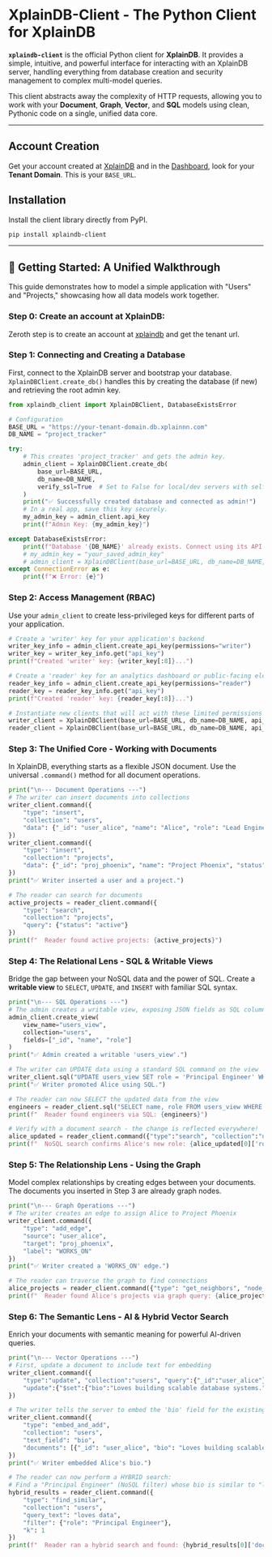 

# XplainDB-Client - The Python Client for XplainDB

[](https://pypi.python.org/pypi/xplaindb-client)
[](https://www.python.org/downloads/)
[](https://www.gnu.org/licenses/lgpl-3.0)

**`xplaindb-client`** is the official Python client for **XplainDB**. It provides a simple, intuitive, and powerful interface for interacting with an XplainDB server, handling everything from database creation and security management to complex multi-model queries.

This client abstracts away the complexity of HTTP requests, allowing you to work with your **Document**, **Graph**, **Vector**, and **SQL** models using clean, Pythonic code on a single, unified data core.

-----

## Account Creation

Get your account created at [XplainDB](https://xplaindb.xplainnn.com/signup/) and in the [Dashboard](https://xplaindb.xplainnn.com/dashboard/), look for your **Tenant Domain**. This is your `BASE_URL`.

## Installation

Install the client library directly from PyPI.

```bash
pip install xplaindb-client
```

-----

## 📖 Getting Started: A Unified Walkthrough

This guide demonstrates how to model a simple application with "Users" and "Projects," showcasing how all data models work together.
### Step 0: Create an account at XplainDB:
Zeroth step is to create an account at [xplaindb](https://xplaindb.xplainnn.com/) and get the tenant url.

### Step 1: Connecting and Creating a Database

First, connect to the XplainDB server and bootstrap your database. `XplainDBClient.create_db()` handles this by creating the database (if new) and retrieving the root admin key.

```python
from xplaindb_client import XplainDBClient, DatabaseExistsError

# Configuration
BASE_URL = "https://your-tenant-domain.db.xplainnn.com"
DB_NAME = "project_tracker"

try:
    # This creates 'project_tracker' and gets the admin key.
    admin_client = XplainDBClient.create_db(
        base_url=BASE_URL, 
        db_name=DB_NAME,
        verify_ssl=True  # Set to False for local/dev servers with self-signed certs
    )
    print("✅ Successfully created database and connected as admin!")
    # In a real app, save this key securely.
    my_admin_key = admin_client.api_key
    print(f"Admin Key: {my_admin_key}")

except DatabaseExistsError:
    print(f"Database '{DB_NAME}' already exists. Connect using its API key.")
    # my_admin_key = "your_saved_admin_key"
    # admin_client = XplainDBClient(base_url=BASE_URL, db_name=DB_NAME, api_key=my_admin_key)
except ConnectionError as e:
    print(f"❌ Error: {e}")
```

### Step 2: Access Management (RBAC)

Use your `admin_client` to create less-privileged keys for different parts of your application.

```python
# Create a 'writer' key for your application's backend
writer_key_info = admin_client.create_api_key(permissions="writer")
writer_key = writer_key_info.get("api_key")
print(f"Created 'writer' key: {writer_key[:8]}...")

# Create a 'reader' key for an analytics dashboard or public-facing elements
reader_key_info = admin_client.create_api_key(permissions="reader")
reader_key = reader_key_info.get("api_key")
print(f"Created 'reader' key: {reader_key[:8]}...")

# Instantiate new clients that will act with these limited permissions
writer_client = XplainDBClient(base_url=BASE_URL, db_name=DB_NAME, api_key=writer_key)
reader_client = XplainDBClient(base_url=BASE_URL, db_name=DB_NAME, api_key=reader_key)
```

### Step 3: The Unified Core - Working with Documents

In XplainDB, everything starts as a flexible JSON document. Use the universal `.command()` method for all document operations.

```python
print("\n--- Document Operations ---")
# The writer can insert documents into collections
writer_client.command({
    "type": "insert",
    "collection": "users",
    "data": {"_id": "user_alice", "name": "Alice", "role": "Lead Engineer"}
})
writer_client.command({
    "type": "insert",
    "collection": "projects",
    "data": {"_id": "proj_phoenix", "name": "Project Phoenix", "status": "active"}
})
print("✅ Writer inserted a user and a project.")

# The reader can search for documents
active_projects = reader_client.command({
    "type": "search",
    "collection": "projects",
    "query": {"status": "active"}
})
print(f"  Reader found active projects: {active_projects}")
```

### Step 4: The Relational Lens - SQL & Writable Views

Bridge the gap between your NoSQL data and the power of SQL. Create a **writable view** to `SELECT`, `UPDATE`, and `INSERT` with familiar SQL syntax.

```python
print("\n--- SQL Operations ---")
# The admin creates a writable view, exposing JSON fields as SQL columns
admin_client.create_view(
    view_name="users_view",
    collection="users",
    fields=["_id", "name", "role"]
)
print("✅ Admin created a writable 'users_view'.")

# The writer can UPDATE data using a standard SQL command on the view
writer_client.sql("UPDATE users_view SET role = 'Principal Engineer' WHERE name = 'Alice'")
print("✅ Writer promoted Alice using SQL.")

# The reader can now SELECT the updated data from the view
engineers = reader_client.sql("SELECT name, role FROM users_view WHERE role LIKE '%Engineer'")
print(f"  Reader found engineers via SQL: {engineers}")

# Verify with a document search - the change is reflected everywhere!
alice_updated = reader_client.command({"type":"search", "collection":"users", "query":{"_id":"user_alice"}})
print(f"  NoSQL search confirms Alice's new role: {alice_updated[0]['role']}")
```

### Step 5: The Relationship Lens - Using the Graph

Model complex relationships by creating edges between your documents. The documents you inserted in Step 3 are already graph nodes.

```python
print("\n--- Graph Operations ---")
# The writer creates an edge to assign Alice to Project Phoenix
writer_client.command({
    "type": "add_edge",
    "source": "user_alice",
    "target": "proj_phoenix",
    "label": "WORKS_ON"
})
print("✅ Writer created a 'WORKS_ON' edge.")

# The reader can traverse the graph to find connections
alice_projects = reader_client.command({"type": "get_neighbors", "node_id": "user_alice"})
print(f"  Reader found Alice's projects via graph query: {alice_projects[0]['target_id']}")
```

### Step 6: The Semantic Lens - AI & Hybrid Vector Search

Enrich your documents with semantic meaning for powerful AI-driven queries.

```python
print("\n--- Vector Operations ---")
# First, update a document to include text for embedding
writer_client.command({
    "type":"update", "collection":"users", "query":{"_id":"user_alice"},
    "update":{"$set":{"bio":"Loves building scalable database systems."}}
})

# The writer tells the server to embed the 'bio' field for the existing document
writer_client.command({
    "type": "embed_and_add",
    "collection": "users",
    "text_field": "bio",
    "documents": [{"_id": "user_alice", "bio": "Loves building scalable database systems."}]
})
print("✅ Writer embedded Alice's bio.")

# The reader can now perform a HYBRID search:
# Find a "Principal Engineer" (NoSQL filter) whose bio is similar to "loves data" (Vector search)
hybrid_results = reader_client.command({
    "type": "find_similar",
    "collection": "users",
    "query_text": "loves data",
    "filter": {"role": "Principal Engineer"},
    "k": 1
})
print(f"  Reader ran a hybrid search and found: {hybrid_results[0]['document']['name']}")
```